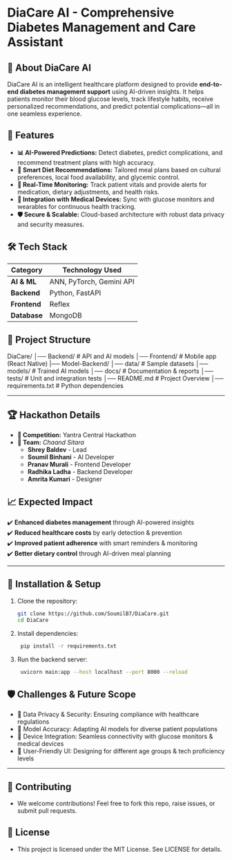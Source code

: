 # DiaCare AI - Comprehensive Diabetes Management and Care Assistant

## 🏥 About DiaCare AI
DiaCare AI is an intelligent healthcare platform designed to provide **end-to-end diabetes management support** using AI-driven insights. It helps patients monitor their blood glucose levels, track lifestyle habits, receive personalized recommendations, and predict potential complications—all in one seamless experience.

## 🚀 Features
- **📊 AI-Powered Predictions:** Detect diabetes, predict complications, and recommend treatment plans with high accuracy.
- **🥗 Smart Diet Recommendations:** Tailored meal plans based on cultural preferences, local food availability, and glycemic control.
- **📡 Real-Time Monitoring:** Track patient vitals and provide alerts for medication, dietary adjustments, and health risks.
- **🔗 Integration with Medical Devices:** Sync with glucose monitors and wearables for continuous health tracking.
- **🛡️ Secure & Scalable:** Cloud-based architecture with robust data privacy and security measures.

## 🛠️ Tech Stack
| Category            | Technology Used |
|---------------------|----------------|
| **AI & ML**        | ANN, PyTorch, Gemini API |
| **Backend**        | Python, FastAPI |
| **Frontend**       | Reflex |
| **Database**       | MongoDB |

## 📂 Project Structure
DiaCare/ 
│── Backend/ # API and AI models 
│── Frontend/ # Mobile app (React Native) 
|── Model-Backend/
    │── data/ # Sample datasets 
    │── models/ # Trained AI models 
    │── docs/ # Documentation & reports 
    │── tests/ # Unit and integration tests 
│── README.md # Project Overview 
│── requirements.txt # Python dependencies

---

## 🏆 Hackathon Details
- **🎯 Competition:** Yantra Central Hackathon
- **👥 Team:** *Chaand Sitara*
  - **Shrey Baldev** - Lead
  - **Soumil Binhani** - AI Developer
  - **Pranav Murali** - Frontend Developer
  - **Radhika Ladha** - Backend Developer
  - **Amrita Kumari** - Designer

## 📈 Expected Impact
✔️ **Enhanced diabetes management** through AI-powered insights  
✔️ **Reduced healthcare costs** by early detection & prevention  
✔️ **Improved patient adherence** with smart reminders & monitoring  
✔️ **Better dietary control** through AI-driven meal planning  

---

## 📌 Installation & Setup
1. Clone the repository:
   ```bash
   git clone https://github.com/SoumilB7/DiaCare.git
   cd DiaCare
   ```
2. Install dependencies:
   ```bash
    pip install -r requirements.txt
   ```
3. Run the backend server:
   ```bash
    uvicorn main:app --host localhost --port 8000 --reload
   ```

## 🛡️ Challenges & Future Scope

- 🔹 Data Privacy & Security: Ensuring compliance with healthcare regulations
- 🔹 Model Accuracy: Adapting AI models for diverse patient populations
- 🔹 Device Integration: Seamless connectivity with glucose monitors & medical devices
- 🔹 User-Friendly UI: Designing for different age groups & tech proficiency levels

---

## 🤝 Contributing

- We welcome contributions! Feel free to fork this repo, raise issues, or submit pull requests.

## 📜 License

- This project is licensed under the MIT License. See LICENSE for details.